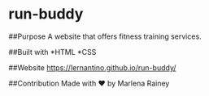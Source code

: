 # run-buddy

##Purpose
A website that offers fitness training services. 

##Built with
*HTML
*CSS

##Website
https://lernantino.github.io/run-buddy/

##Contribution
Made with ❤️ by Marlena Rainey
